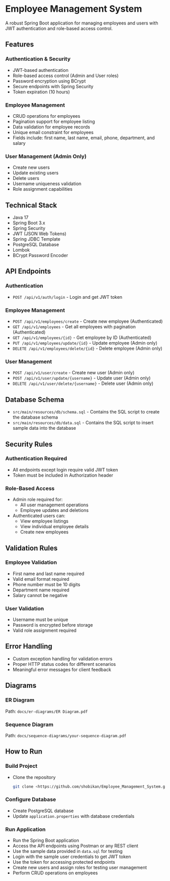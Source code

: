 # Employee Management System

A robust Spring Boot application for managing employees and users with JWT authentication and role-based access control.

## Features

### Authentication & Security
- JWT-based authentication
- Role-based access control (Admin and User roles)
- Password encryption using BCrypt
- Secure endpoints with Spring Security
- Token expiration (10 hours)

### Employee Management
- CRUD operations for employees
- Pagination support for employee listing
- Data validation for employee records
- Unique email constraint for employees
- Fields include: first name, last name, email, phone, department, and salary

### User Management (Admin Only)
- Create new users
- Update existing users
- Delete users
- Username uniqueness validation
- Role assignment capabilities

## Technical Stack
- Java 17
- Spring Boot 3.x
- Spring Security
- JWT (JSON Web Tokens)
- Spring JDBC Template
- PostgreSQL Database
- Lombok
- BCrypt Password Encoder

## API Endpoints

### Authentication
- `POST /api/v1/auth/login` - Login and get JWT token

### Employee Management
- `POST /api/v1/employees/create` - Create new employee (Authenticated)
- `GET /api/v1/employees` - Get all employees with pagination (Authenticated)
- `GET /api/v1/employees/{id}` - Get employee by ID (Authenticated)
- `PUT /api/v1/employees/update/{id}` - Update employee (Admin only)
- `DELETE /api/v1/employees/delete/{id}` - Delete employee (Admin only)

### User Management
- `POST /api/v1/user/create` - Create new user (Admin only)
- `POST /api/v1/user/update/{username}` - Update user (Admin only)
- `DELETE /api/v1/user/delete/{username}` - Delete user (Admin only)

## Database Schema
- `src/main/resources/db/schema.sql` - Contains the SQL script to create the database schema
- `src/main/resources/db/data.sql` - Contains the SQL script to insert sample data into the database

## Security Rules

### Authentication Required
- All endpoints except login require valid JWT token
- Token must be included in Authorization header

### Role-Based Access
- Admin role required for:
  - All user management operations
  - Employee updates and deletions
- Authenticated users can:
  - View employee listings
  - View individual employee details
  - Create new employees

## Validation Rules

### Employee Validation
- First name and last name required
- Valid email format required
- Phone number must be 10 digits
- Department name required
- Salary cannot be negative

### User Validation
- Username must be unique
- Password is encrypted before storage
- Valid role assignment required

## Error Handling
- Custom exception handling for validation errors
- Proper HTTP status codes for different scenarios
- Meaningful error messages for client feedback

## Diagrams

### ER Diagram
Path: `docs/er-diagrams/ER Diagram.pdf`

### Sequence Diagram
Path: `docs/sequence-diagrams/your-sequence-diagram.pdf`

## How to Run

### Build Project
- Clone the repository
  ```sh
  git clone <https://github.com/shobikan/Employee_Management_System.git>

### Configure Database
- Create PostgreSQL database
- Update `application.properties` with database credentials

### Run Application
- Run the Spring Boot application
- Access the API endpoints using Postman or any REST client
- Use the sample data provided in `data.sql` for testing
- Login with the sample user credentials to get JWT token
- Use the token for accessing protected endpoints
- Create new users and assign roles for testing user management
- Perform CRUD operations on employees



